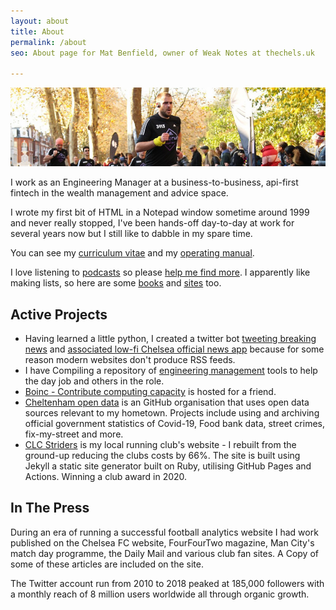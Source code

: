 ```yaml
---
layout: about
title: About
permalink: /about
seo: About page for Mat Benfield, owner of Weak Notes at thechels.uk

---
```


![banner photo of Mat running in London](/images/gh-header-image-cropped.jpg)

I work as an Engineering Manager at a business-to-business, api-first fintech in the wealth management and advice space.

I wrote my first bit of HTML in a Notepad window sometime around 1999 and never really stopped, I've been hands-off day-to-day at work for several years now but I still like to dabble in my spare time.

You can see my [curriculum vitae](/cv) and my [operating manual](/manual).

I love listening to [podcasts](/podcasts) so please [help me find more](https://github.com/MatBenfield/TheChels.uk/issues/new?assignees=MatBenfield&labels=podcast&template=podcast.md). I apparently like making lists, so here are some [books](/books) and [sites](/sites) too.

## Active Projects

- Having learned a little python, I created a twitter bot [tweeting breaking news](https://github.com/TheChelsOrg/bot_tocfcws_news) and [associated low-fi Chelsea official news app](https://app.thechels.uk) because for some reason modern websites don't produce RSS feeds.
- I have Compiling a repository of [engineering management](https://github.com/MatBenfield/engineering-management) tools to help the day job and others in the role.
- [Boinc - Contribute computing capacity](https://boinc.thechels.uk) is hosted for a friend.
- [Cheltenham open data](https://cheltenham-open-data.github.io) is an GitHub organisation that uses open data sources relevant to my hometown. Projects include using and archiving official government statistics of Covid-19, Food bank data, street crimes, fix-my-street and more.
- [CLC Striders](http://clcstriders-runningclub.co.uk/) is my local running club's website - I rebuilt from the ground-up reducing the clubs costs by 66%. The site is built using Jekyll a static site generator built on Ruby, utilising GitHub Pages and Actions. Winning a club award in 2020.

## In The Press

During an era of running a successful football analytics website I had work published on the Chelsea FC website, FourFourTwo magazine, Man City's match day programme, the Daily Mail and various club fan sites. A Copy of some of these articles are included on the site.

The Twitter account run from 2010 to 2018 peaked at 185,000 followers with a monthly reach of 8 million users worldwide all through organic growth.
